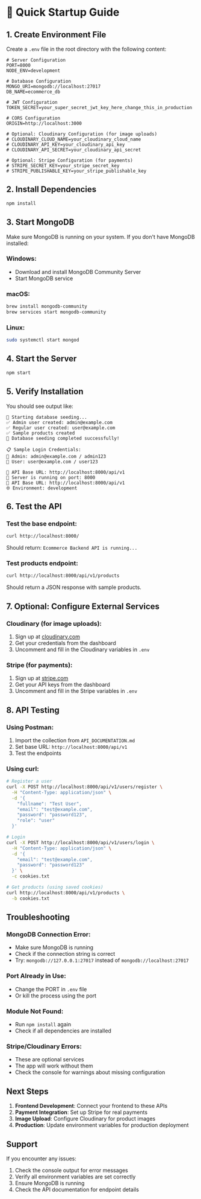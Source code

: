 # 🚀 Quick Startup Guide

## 1. Create Environment File

Create a `.env` file in the root directory with the following content:

```env
# Server Configuration
PORT=8000
NODE_ENV=development

# Database Configuration
MONGO_URI=mongodb://localhost:27017
DB_NAME=ecommerce_db

# JWT Configuration
TOKEN_SECRET=your_super_secret_jwt_key_here_change_this_in_production

# CORS Configuration
ORIGIN=http://localhost:3000

# Optional: Cloudinary Configuration (for image uploads)
# CLOUDINARY_CLOUD_NAME=your_cloudinary_cloud_name
# CLOUDINARY_API_KEY=your_cloudinary_api_key
# CLOUDINARY_API_SECRET=your_cloudinary_api_secret

# Optional: Stripe Configuration (for payments)
# STRIPE_SECRET_KEY=your_stripe_secret_key
# STRIPE_PUBLISHABLE_KEY=your_stripe_publishable_key
```

## 2. Install Dependencies

```bash
npm install
```

## 3. Start MongoDB

Make sure MongoDB is running on your system. If you don't have MongoDB installed:

### Windows:

- Download and install MongoDB Community Server
- Start MongoDB service

### macOS:

```bash
brew install mongodb-community
brew services start mongodb-community
```

### Linux:

```bash
sudo systemctl start mongod
```

## 4. Start the Server

```bash
npm start
```

## 5. Verify Installation

You should see output like:

```
🌱 Starting database seeding...
✅ Admin user created: admin@example.com
✅ Regular user created: user@example.com
✅ Sample products created
🎉 Database seeding completed successfully!

📋 Sample Login Credentials:
👤 Admin: admin@example.com / admin123
👤 User: user@example.com / user123

🔗 API Base URL: http://localhost:8000/api/v1
🚀 Server is running on port: 8000
📱 API Base URL: http://localhost:8000/api/v1
🌐 Environment: development
```

## 6. Test the API

### Test the base endpoint:

```bash
curl http://localhost:8000/
```

Should return: `Ecommerce Backend API is running...`

### Test products endpoint:

```bash
curl http://localhost:8000/api/v1/products
```

Should return a JSON response with sample products.

## 7. Optional: Configure External Services

### Cloudinary (for image uploads):

1. Sign up at [cloudinary.com](https://cloudinary.com)
2. Get your credentials from the dashboard
3. Uncomment and fill in the Cloudinary variables in `.env`

### Stripe (for payments):

1. Sign up at [stripe.com](https://stripe.com)
2. Get your API keys from the dashboard
3. Uncomment and fill in the Stripe variables in `.env`

## 8. API Testing

### Using Postman:

1. Import the collection from `API_DOCUMENTATION.md`
2. Set base URL: `http://localhost:8000/api/v1`
3. Test the endpoints

### Using curl:

```bash
# Register a user
curl -X POST http://localhost:8000/api/v1/users/register \
  -H "Content-Type: application/json" \
  -d '{
    "fullname": "Test User",
    "email": "test@example.com",
    "password": "password123",
    "role": "user"
  }'

# Login
curl -X POST http://localhost:8000/api/v1/users/login \
  -H "Content-Type: application/json" \
  -d '{
    "email": "test@example.com",
    "password": "password123"
  }' \
  -c cookies.txt

# Get products (using saved cookies)
curl http://localhost:8000/api/v1/products \
  -b cookies.txt
```

## Troubleshooting

### MongoDB Connection Error:

- Make sure MongoDB is running
- Check if the connection string is correct
- Try: `mongodb://127.0.0.1:27017` instead of `mongodb://localhost:27017`

### Port Already in Use:

- Change the PORT in `.env` file
- Or kill the process using the port

### Module Not Found:

- Run `npm install` again
- Check if all dependencies are installed

### Stripe/Cloudinary Errors:

- These are optional services
- The app will work without them
- Check the console for warnings about missing configuration

## Next Steps

1. **Frontend Development**: Connect your frontend to these APIs
2. **Payment Integration**: Set up Stripe for real payments
3. **Image Upload**: Configure Cloudinary for product images
4. **Production**: Update environment variables for production deployment

## Support

If you encounter any issues:

1. Check the console output for error messages
2. Verify all environment variables are set correctly
3. Ensure MongoDB is running
4. Check the API documentation for endpoint details
